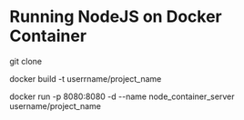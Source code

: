 # Running NodeJS on Docker Container

git clone 

docker build -t userrname/project_name

docker run -p 8080:8080 -d --name node_container_server username/project_name
